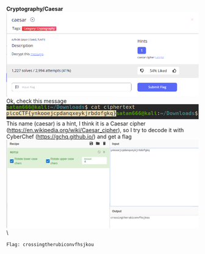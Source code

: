 **Cryptography/Caesar**
![](problem.png)\
Ok, check this message\
![](check.png)\
This name (caesar) is a hint, I think it is a Caesar cipher (https://en.wikipedia.org/wiki/Caesar_cipher), so I try to decode it with CyberChef (https://gchq.github.io/) and get a flag\
![](solved.png)\
~~~
Flag: crossingtherubiconvfhsjkou
~~~